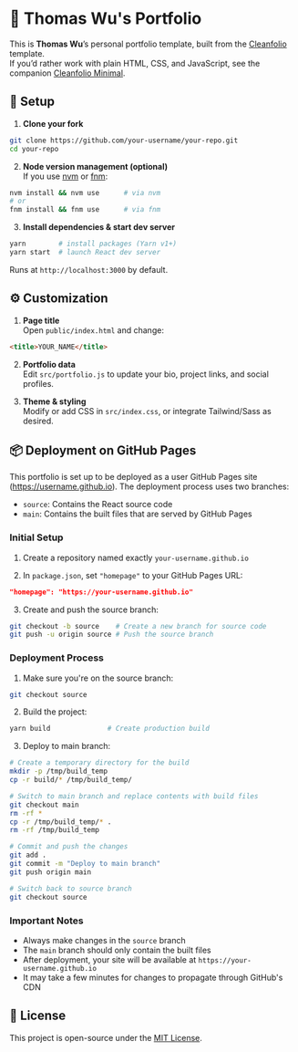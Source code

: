 # 🚀 Thomas Wu's Portfolio

This is **Thomas Wu**’s personal portfolio template, built from the [Cleanfolio](https://github.com/rjshkhr/cleanfolio) template.  
If you’d rather work with plain HTML, CSS, and JavaScript, see the companion [Cleanfolio Minimal](https://github.com/rjshkhr/cleanfolio-minimal).

## 🔧 Setup

1. **Clone your fork**
  
  ```bash
  git clone https://github.com/your-username/your-repo.git
  cd your-repo
  ```
  
2. **Node version management (optional)**  
  If you use [nvm](https://github.com/nvm-sh/nvm) or [fnm](https://github.com/Schniz/fnm):
  
  ```bash
  nvm install && nvm use      # via nvm  
  # or  
  fnm install && fnm use      # via fnm  
  ```
  
3. **Install dependencies & start dev server**
  
  ```bash
  yarn        # install packages (Yarn v1+)  
  yarn start  # launch React dev server  
  ```
  
  Runs at `http://localhost:3000` by default.
  

## ⚙️ Customization

1. **Page title**  
  Open `public/index.html` and change:
  
  ```html
  <title>YOUR_NAME</title>
  ```
  
2. **Portfolio data**  
  Edit `src/portfolio.js` to update your bio, project links, and social profiles.
  
3. **Theme & styling**  
  Modify or add CSS in `src/index.css`, or integrate Tailwind/Sass as desired.
  

## 📦 Deployment on GitHub Pages

This portfolio is set up to be deployed as a user GitHub Pages site (https://username.github.io). The deployment process uses two branches:
- `source`: Contains the React source code
- `main`: Contains the built files that are served by GitHub Pages

### Initial Setup

1. Create a repository named exactly `your-username.github.io`

2. In `package.json`, set `"homepage"` to your GitHub Pages URL:
  ```json
  "homepage": "https://your-username.github.io"
  ```

3. Create and push the source branch:
  ```bash
  git checkout -b source    # Create a new branch for source code
  git push -u origin source # Push the source branch
  ```

### Deployment Process

1. Make sure you're on the source branch:
  ```bash
  git checkout source
  ```

2. Build the project:
  ```bash
  yarn build              # Create production build
  ```

3. Deploy to main branch:
  ```bash
  # Create a temporary directory for the build
  mkdir -p /tmp/build_temp
  cp -r build/* /tmp/build_temp/

  # Switch to main branch and replace contents with build files
  git checkout main
  rm -rf *
  cp -r /tmp/build_temp/* .
  rm -rf /tmp/build_temp

  # Commit and push the changes
  git add .
  git commit -m "Deploy to main branch"
  git push origin main

  # Switch back to source branch
  git checkout source
  ```

### Important Notes

- Always make changes in the `source` branch
- The `main` branch should only contain the built files
- After deployment, your site will be available at `https://your-username.github.io`
- It may take a few minutes for changes to propagate through GitHub's CDN
  

## 📄 License

This project is open-source under the [MIT License](https://choosealicense.com/licenses/mit/).